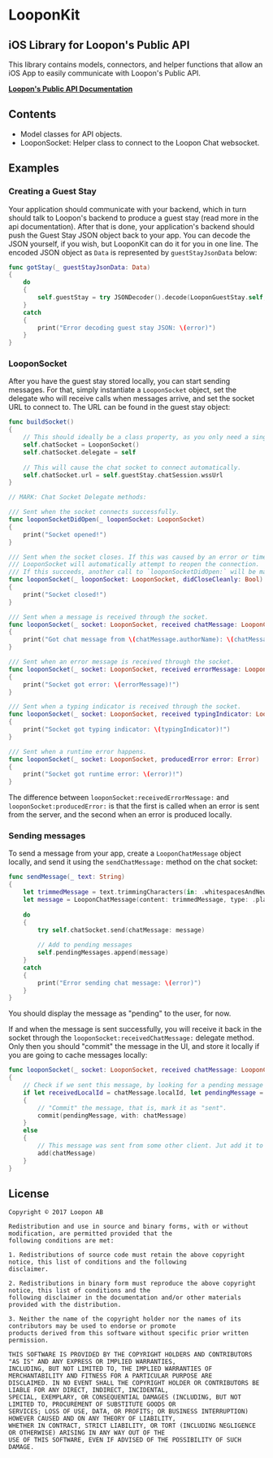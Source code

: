 # LooponKit

## iOS Library for Loopon's Public API

This library contains models, connectors, and helper functions that allow an iOS App to easily communicate with Loopon's Public API.

[**Loopon's Public API Documentation**](https://api.loopon.com/public)

## Contents

* Model classes for API objects.
* LooponSocket: Helper class to connect to the Loopon Chat websocket.

## Examples

### Creating a Guest Stay

Your application should communicate with your backend, which in turn should talk to Loopon's backend to produce a guest stay (read more in the api documentation). After that is done, your application's backend should push the Guest Stay JSON object back to your app. You can decode the JSON yourself, if you wish, but LooponKit can do it for you in one line. The encoded JSON object as `Data` is represented by `guestStayJsonData` below:

```swift
func gotStay(_ guestStayJsonData: Data)
{
	do
	{
		self.guestStay = try JSONDecoder().decode(LooponGuestStay.self, from: guestStayJsonData)
	}
	catch
	{
		print("Error decoding guest stay JSON: \(error)")
	}
}
```

### LooponSocket

After you have the guest stay stored locally, you can start sending messages. For that, simply instantiate a `LooponSocket` object, set the delegate who will receive calls when messages arrive, and set the socket URL to connect to. The URL can be found in the guest stay object:

```swift
func buildSocket()
{
	// This should ideally be a class property, as you only need a single instance.
	self.chatSocket = LooponSocket()
	self.chatSocket.delegate = self
	
	// This will cause the chat socket to connect automatically.
	self.chatSocket.url = self.guestStay.chatSession.wssUrl
}

// MARK: Chat Socket Delegate methods:

/// Sent when the socket connects successfully.
func looponSocketDidOpen(_ looponSocket: LooponSocket)
{
	print("Socket opened!")
}

/// Sent when the socket closes. If this was caused by an error or timeout, `didCloseCleanly` will be `false`, and
/// LooponSocket will automatically attempt to reopen the connection.
/// If this succeeds, another call to `looponSocketDidOpen:` will be made.
func looponSocket(_ looponSocket: LooponSocket, didCloseCleanly: Bool)
{
	print("Socket closed!")
}

/// Sent when a message is received through the socket.
func looponSocket(_ socket: LooponSocket, received chatMessage: LooponChatMessage)
{
	print("Got chat message from \(chatMessage.authorName): \(chatMessage.content ?? "")")
}

/// Sent when an error message is received through the socket.
func looponSocket(_ socket: LooponSocket, received errorMessage: LooponErrorMessage)
{
	print("Socket got error: \(errorMessage)!")
}

/// Sent when a typing indicator is received through the socket.
func looponSocket(_ socket: LooponSocket, received typingIndicator: LooponTypingIndicator)
{
	print("Socket got typing indicator: \(typingIndicator)!")
}

/// Sent when a runtime error happens.
func looponSocket(_ socket: LooponSocket, producedError error: Error)
{
	print("Socket got runtime error: \(error)!")
}

```

The difference between `looponSocket:receivedErrorMessage:` and `looponSocket:producedError:` is that the first is called when an error is sent from the server, and the second when an error is produced locally.

### Sending messages

To send a message from your app, create a `LooponChatMessage` object locally, and send it using the `sendChatMessage:` method on the chat socket:

```swift
func sendMessage(_ text: String)
{
	let trimmedMessage = text.trimmingCharacters(in: .whitespacesAndNewlines)
	let message = LooponChatMessage(content: trimmedMessage, type: .plainText)
	
	do
	{
		try self.chatSocket.send(chatMessage: message)
		
		// Add to pending messages
		self.pendingMessages.append(message)
	}
	catch
	{
		print("Error sending chat message: \(error)")
	}
}
```

You should display the message as "pending" to the user, for now.

If and when the message is sent successfully, you will receive it back in the socket through the `looponSocket:receivedChatMessage:` delegate method. Only then you should "commit" the message in the UI, and store it locally if you are going to cache messages locally:

```swift
func looponSocket(_ socket: LooponSocket, received chatMessage: LooponChatMessage)
{
	// Check if we sent this message, by looking for a pending message with the same `localId`.
	if let receivedLocalId = chatMessage.localId, let pendingMessage = pendingMessages.first(where: { $0.localId == receivedLocalId })
	{
		// "Commit" the message, that is, mark it as "sent".
		commit(pendingMessage, with: chatMessage)
	}
	else
	{
		// This message was sent from some other client. Jut add it to your chat log UI.
		add(chatMessage)
	}
}
```

## License

```
Copyright © 2017 Loopon AB

Redistribution and use in source and binary forms, with or without modification, are permitted provided that the
following conditions are met:

1. Redistributions of source code must retain the above copyright notice, this list of conditions and the following
disclaimer.

2. Redistributions in binary form must reproduce the above copyright notice, this list of conditions and the
following disclaimer in the documentation and/or other materials provided with the distribution.

3. Neither the name of the copyright holder nor the names of its contributors may be used to endorse or promote
products derived from this software without specific prior written permission.

THIS SOFTWARE IS PROVIDED BY THE COPYRIGHT HOLDERS AND CONTRIBUTORS "AS IS" AND ANY EXPRESS OR IMPLIED WARRANTIES,
INCLUDING, BUT NOT LIMITED TO, THE IMPLIED WARRANTIES OF MERCHANTABILITY AND FITNESS FOR A PARTICULAR PURPOSE ARE
DISCLAIMED. IN NO EVENT SHALL THE COPYRIGHT HOLDER OR CONTRIBUTORS BE LIABLE FOR ANY DIRECT, INDIRECT, INCIDENTAL,
SPECIAL, EXEMPLARY, OR CONSEQUENTIAL DAMAGES (INCLUDING, BUT NOT LIMITED TO, PROCUREMENT OF SUBSTITUTE GOODS OR
SERVICES; LOSS OF USE, DATA, OR PROFITS; OR BUSINESS INTERRUPTION) HOWEVER CAUSED AND ON ANY THEORY OF LIABILITY,
WHETHER IN CONTRACT, STRICT LIABILITY, OR TORT (INCLUDING NEGLIGENCE OR OTHERWISE) ARISING IN ANY WAY OUT OF THE
USE OF THIS SOFTWARE, EVEN IF ADVISED OF THE POSSIBILITY OF SUCH DAMAGE.
```